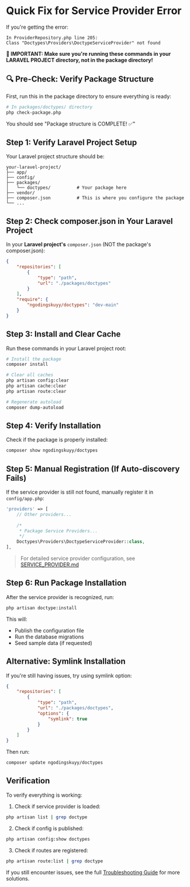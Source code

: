 # Quick Fix for Service Provider Error

If you're getting the error:
```
In ProviderRepository.php line 205:
Class "Doctypes\Providers\DoctypeServiceProvider" not found
```

**📍 IMPORTANT: Make sure you're running these commands in your LARAVEL PROJECT directory, not in the package directory!**

## 🔍 Pre-Check: Verify Package Structure

First, run this in the package directory to ensure everything is ready:
```bash
# In packages/doctypes/ directory
php check-package.php
```

You should see "Package structure is COMPLETE! ✅"

## Step 1: Verify Laravel Project Setup

Your Laravel project structure should be:
```
your-laravel-project/
├── app/
├── config/
├── packages/
│   └── doctypes/          # Your package here
├── vendor/
├── composer.json          # This is where you configure the package
└── ...
```

## Step 2: Check composer.json in Your Laravel Project

In your **Laravel project's** `composer.json` (NOT the package's composer.json):

```json
{
    "repositories": [
        {
            "type": "path",
            "url": "./packages/doctypes"
        }
    ],
    "require": {
        "ngodingskuyy/doctypes": "dev-main"
    }
}
```

## Step 3: Install and Clear Cache

Run these commands in your Laravel project root:

```bash
# Install the package
composer install

# Clear all caches
php artisan config:clear
php artisan cache:clear
php artisan route:clear

# Regenerate autoload
composer dump-autoload
```

## Step 4: Verify Installation

Check if the package is properly installed:

```bash
composer show ngodingskuyy/doctypes
```

## Step 5: Manual Registration (If Auto-discovery Fails)

If the service provider is still not found, manually register it in `config/app.php`:

```php
'providers' => [
    // Other providers...
    
    /*
     * Package Service Providers...
     */
    Doctypes\Providers\DoctypeServiceProvider::class,
],
```

> For detailed service provider configuration, see [SERVICE_PROVIDER.md](SERVICE_PROVIDER.md)

## Step 6: Run Package Installation

After the service provider is recognized, run:

```bash
php artisan doctype:install
```

This will:
- Publish the configuration file
- Run the database migrations
- Seed sample data (if requested)

## Alternative: Symlink Installation

If you're still having issues, try using symlink option:

```json
{
    "repositories": [
        {
            "type": "path",
            "url": "./packages/doctypes",
            "options": {
                "symlink": true
            }
        }
    ]
}
```

Then run:
```bash
composer update ngodingskuyy/doctypes
```

## Verification

To verify everything is working:

1. Check if service provider is loaded:
```bash
php artisan list | grep doctype
```

2. Check if config is published:
```bash
php artisan config:show doctypes
```

3. Check if routes are registered:
```bash
php artisan route:list | grep doctype
```

If you still encounter issues, see the full [Troubleshooting Guide](TROUBLESHOOTING.md) for more solutions.
